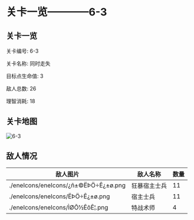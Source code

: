 # 关卡一览————6-3


## 关卡一览

关卡编号: 6-3

关卡名称: 同时走失

目标点生命值: 3

敌人总数: 26

理智消耗: 18


## 关卡地图
![6-3](./oprMap/6-3.png)

## 敌人情况

| 敌人图片 | 敌人名称 | 数量  |
|---------|-----|-----|
| ./eneIcons/eneIcons/¿ñ±©ËÞÖ÷Ê¿±ø.png| 狂暴宿主士兵  |   11  |
| ./eneIcons/eneIcons/ËÞÖ÷Ê¿±ø.png| 宿主士兵  |   11  |
| ./eneIcons/eneIcons/ÌØÕ½ÊõÊ¦.png| 特战术师  |   4  |
